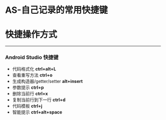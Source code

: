 # AS-自己记录的常用快捷键  
# 快捷操作方式  
---
### Android Studio 快捷键

* 代码格式化	**ctrl+alt+L**  
* 查看重写方法	**ctrl+o**  
* 生成构造器/getter/setter	**alt+insert**  
* 参数提示	**ctrl+p**  
* 删除当前行	**ctrl+x**  
* 复制当前行到下一行	**ctrl+d**  
* 代码模板	**ctrl+j**  
* 智能提示 **ctrl+alt+space**

